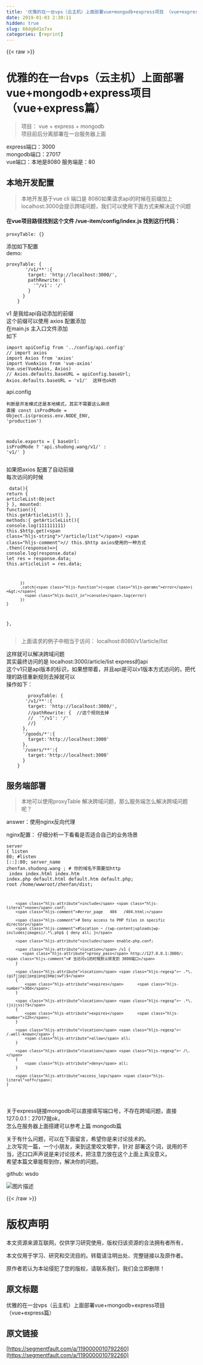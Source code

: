 ```yaml
---
title: '优雅的在一台vps（云主机）上面部署vue+mongodb+express项目 （vue+express篇）' 
date: 2019-01-03 2:30:11
hidden: true
slug: 66dg6d1o7xx
categories: [reprint]
---
```


{{< raw >}}

                    
<h1 id="articleHeader0">优雅的在一台vps（云主机）上面部署vue+mongodb+express项目 （vue+express篇）</h1>
<blockquote><p>项目： vue + express + mongodb<br>项目前后分离部署在一台服务器上面</p></blockquote>
<p>express端口：3000<br>mongodb端口：27017<br>vue端口：本地是8080 服务端是：80</p>
<h2 id="articleHeader1">本地开发配置</h2>
<blockquote><p>本地开发基于vue cli 端口是 8080如果请求api的时候在前缀加上localhost:3000会提示跨域问题，我们可以使用下面方式来解决这个问题</p></blockquote>
<h4>在vue项目路径找到这个文件 /vue-item/config/index.js 找到这行代码：</h4>
<div class="widget-codetool" style="display:none;">
      <div class="widget-codetool--inner">
      <span class="selectCode code-tool" data-toggle="tooltip" data-placement="top" title="" data-original-title="全选"></span>
      <span type="button" class="copyCode code-tool" data-toggle="tooltip" data-placement="top" data-clipboard-text="proxyTable: {}" title="" data-original-title="复制"></span>
      <span type="button" class="saveToNote code-tool" data-toggle="tooltip" data-placement="top" title="" data-original-title="放进笔记"></span>
      </div>
      </div><pre class="hljs avrasm"><code style="word-break: break-word; white-space: initial;"><span class="hljs-symbol">proxyTable:</span> {}</code></pre>
<p>添加如下配置<br>demo:</p>
<div class="widget-codetool" style="display:none;">
      <div class="widget-codetool--inner">
      <span class="selectCode code-tool" data-toggle="tooltip" data-placement="top" title="" data-original-title="全选"></span>
      <span type="button" class="copyCode code-tool" data-toggle="tooltip" data-placement="top" data-clipboard-text="proxyTable: {
       '/v1/**':{
        target: 'http://localhost:3000/',
        pathRewrite: {
          '^/v1': '/'
        }
      }
    }" title="" data-original-title="复制"></span>
      <span type="button" class="saveToNote code-tool" data-toggle="tooltip" data-placement="top" title="" data-original-title="放进笔记"></span>
      </div>
      </div><pre class="hljs less"><code><span class="hljs-attribute">proxyTable</span>: {
       <span class="hljs-string">'/v1/**'</span>:{
        <span class="hljs-attribute">target</span>: <span class="hljs-string">'http://localhost:3000/'</span>,
        <span class="hljs-attribute">pathRewrite</span>: {
          <span class="hljs-string">'^/v1'</span>: <span class="hljs-string">'/'</span>
        }
      }
    }</code></pre>
<p>v1 是我给api自动添加的前缀<br>这个前缀可以使用 axios 配置添加<br>在main.js 主入口文件添加<br>如下</p>
<div class="widget-codetool" style="display:none;">
      <div class="widget-codetool--inner">
      <span class="selectCode code-tool" data-toggle="tooltip" data-placement="top" title="" data-original-title="全选"></span>
      <span type="button" class="copyCode code-tool" data-toggle="tooltip" data-placement="top" data-clipboard-text="import apiConfig from '../config/api.config'
// import axios
import Axios from 'axios'
import VueAxios from 'vue-axios'
Vue.use(VueAxios, Axios)
// Axios.defaults.baseURL = apiConfig.baseUrl;
Axios.defaults.baseURL = 'v1/'  这样也ok的" title="" data-original-title="复制"></span>
      <span type="button" class="saveToNote code-tool" data-toggle="tooltip" data-placement="top" title="" data-original-title="放进笔记"></span>
      </div>
      </div><pre class="hljs clean"><code><span class="hljs-keyword">import</span> apiConfig <span class="hljs-keyword">from</span> <span class="hljs-string">'../config/api.config'</span>
<span class="hljs-comment">// import axios</span>
<span class="hljs-keyword">import</span> Axios <span class="hljs-keyword">from</span> <span class="hljs-string">'axios'</span>
<span class="hljs-keyword">import</span> VueAxios <span class="hljs-keyword">from</span> <span class="hljs-string">'vue-axios'</span>
Vue.use(VueAxios, Axios)
<span class="hljs-comment">// Axios.defaults.baseURL = apiConfig.baseUrl;</span>
Axios.defaults.baseURL = <span class="hljs-string">'v1/'</span>  这样也ok的</code></pre>
<p>api.config</p>
<div class="widget-codetool" style="display:none;">
      <div class="widget-codetool--inner">
      <span class="selectCode code-tool" data-toggle="tooltip" data-placement="top" title="" data-original-title="全选"></span>
      <span type="button" class="copyCode code-tool" data-toggle="tooltip" data-placement="top" data-clipboard-text="判断是开发模式还是本地模式，其实不需要这么麻烦 直接
const isProdMode = Object.is(process.env.NODE_ENV, 'production')

module.exports = {
  baseUrl: isProdMode ? 'api.shudong.wang/v1/' : 'v1/'
}
" title="" data-original-title="复制"></span>
      <span type="button" class="saveToNote code-tool" data-toggle="tooltip" data-placement="top" title="" data-original-title="放进笔记"></span>
      </div>
      </div><pre class="hljs arduino"><code>判断是开发模式还是本地模式，其实不需要这么麻烦 直接
<span class="hljs-keyword">const</span> isProdMode = Object.is(<span class="hljs-built_in">process</span>.env.NODE_ENV, <span class="hljs-string">'production'</span>)

<span class="hljs-keyword">module</span>.exports = {
  baseUrl: isProdMode ? <span class="hljs-string">'api.shudong.wang/v1/'</span> : <span class="hljs-string">'v1/'</span>
}
</code></pre>
<p>如果把axios 配置了自动前缀<br>每次访问的时候</p>
<div class="widget-codetool" style="display:none;">
      <div class="widget-codetool--inner">
      <span class="selectCode code-tool" data-toggle="tooltip" data-placement="top" title="" data-original-title="全选"></span>
      <span type="button" class="copyCode code-tool" data-toggle="tooltip" data-placement="top" data-clipboard-text="  data(){
    return {
      articleList:Object
    }
  },
  mounted: function(){
    this.getArticleList()
  },
  methods:{
    getArticleList(){
      console.log(111111111)
          this.$http.get(&quot;/article/list&quot;) // this.$http  axios使用的一种方式
          .then((response)=>{
              console.log(response.data)
              let res = response.data;
              this.articleList = res.data;

          })
          .catch((error) =>{
            console.log(error)
          })
    }
  }," title="" data-original-title="复制"></span>
      <span type="button" class="saveToNote code-tool" data-toggle="tooltip" data-placement="top" title="" data-original-title="放进笔记"></span>
      </div>
      </div><pre class="hljs javascript"><code>  data(){
    <span class="hljs-keyword">return</span> {
      <span class="hljs-attr">articleList</span>:<span class="hljs-built_in">Object</span>
    }
  },
  <span class="hljs-attr">mounted</span>: <span class="hljs-function"><span class="hljs-keyword">function</span>(<span class="hljs-params"></span>)</span>{
    <span class="hljs-keyword">this</span>.getArticleList()
  },
  <span class="hljs-attr">methods</span>:{
    getArticleList(){
      <span class="hljs-built_in">console</span>.log(<span class="hljs-number">111111111</span>)
          <span class="hljs-keyword">this</span>.$http.get(<span class="hljs-string">"/article/list"</span>) <span class="hljs-comment">// this.$http  axios使用的一种方式</span>
          .then(<span class="hljs-function">(<span class="hljs-params">response</span>)=&gt;</span>{
              <span class="hljs-built_in">console</span>.log(response.data)
              <span class="hljs-keyword">let</span> res = response.data;
              <span class="hljs-keyword">this</span>.articleList = res.data;

          })
          .catch(<span class="hljs-function">(<span class="hljs-params">error</span>) =&gt;</span>{
            <span class="hljs-built_in">console</span>.log(error)
          })
    }
  },</code></pre>
<blockquote><p>上面请求的例子中相当于访问： localhost:8080/v1/article/list</p></blockquote>
<p>这样就可以解决跨域问题<br>其实最终访问的是 localhost:3000/article/list  express的api<br>这个v1只是api版本的标识，如果想带着，并且api是可以v1版本方式访问的，把代理的路径重新规则去掉就可以 <br>操作如下：</p>
<div class="widget-codetool" style="display:none;">
      <div class="widget-codetool--inner">
      <span class="selectCode code-tool" data-toggle="tooltip" data-placement="top" title="" data-original-title="全选"></span>
      <span type="button" class="copyCode code-tool" data-toggle="tooltip" data-placement="top" data-clipboard-text="        proxyTable: {
       '/v1/**':{
        target: 'http://localhost:3000/',
        //pathRewrite: {  //这个规则去掉
        //  '^/v1': '/'
        //}
      },
      '/goods/*':{
        target:'http://localhost:3000'
      },
      '/users/**':{
        target:'http://localhost:3000'
      }
    }" title="" data-original-title="复制"></span>
      <span type="button" class="saveToNote code-tool" data-toggle="tooltip" data-placement="top" title="" data-original-title="放进笔记"></span>
      </div>
      </div><pre class="hljs xquery"><code>        proxyTable: {
       <span class="hljs-string">'/v1/**'</span>:{
        target: <span class="hljs-string">'http://localhost:3000/'</span>,
        //pathRewrite: {  //这个规则去掉
        //  <span class="hljs-string">'^/v1'</span>: <span class="hljs-string">'/'</span>
        //}
      },
      <span class="hljs-string">'/goods/*'</span>:{
        target:<span class="hljs-string">'http://localhost:3000'</span>
      },
      <span class="hljs-string">'/users/**'</span>:{
        target:<span class="hljs-string">'http://localhost:3000'</span>
      }
    }</code></pre>
<h2 id="articleHeader2">服务端部署</h2>
<blockquote><p>本地可以使用proxyTable 解决跨域问题，那么服务端怎么解决跨域问题呢？</p></blockquote>
<p>answer：使用nginx反向代理</p>
<p>nginx配置： 仔细分析一下看看是否适合自己的业务场景</p>
<div class="widget-codetool" style="display:none;">
      <div class="widget-codetool--inner">
      <span class="selectCode code-tool" data-toggle="tooltip" data-placement="top" title="" data-original-title="全选"></span>
      <span type="button" class="copyCode code-tool" data-toggle="tooltip" data-placement="top" data-clipboard-text="server
    {
        listen 80;
        #listen [::]:80;
        server_name zhenfan.shudong.wang ; #  你的域名不需要加http 
        index index.html index.htm index.php default.html default.htm default.php;
        root  /home/wwwroot/zhenfan/dist;

        include none.conf;
        #error_page   404   /404.html;

        # Deny access to PHP files in specific directory
        #location ~ /(wp-content|uploads|wp-includes|images)/.*\.php$ { deny all; }

        include enable-php.conf;

        location /v1 {
           proxy_pass http://127.0.0.1:3000/; # 当访问v1的时候默认转发到 3000端口
        }

        location ~ .*\.(gif|jpg|jpeg|png|bmp|swf)$
        {
            expires      30d;
        }

        location ~ .*\.(js|css)?$
        {
            expires      12h;
        }

        location ~ /.well-known {
            allow all;
        }

        location ~ /\.
        {
            deny all;
        }

        access_log off;
    }
" title="" data-original-title="复制"></span>
      <span type="button" class="saveToNote code-tool" data-toggle="tooltip" data-placement="top" title="" data-original-title="放进笔记"></span>
      </div>
      </div><pre class="hljs nginx"><code><span class="hljs-section">server</span>
    {
        <span class="hljs-attribute">listen</span> <span class="hljs-number">80</span>;
        <span class="hljs-comment">#listen [::]:80;</span>
        <span class="hljs-attribute">server_name</span> zhenfan.shudong.wang ; <span class="hljs-comment">#  你的域名不需要加http </span>
        <span class="hljs-attribute">index</span> index.html index.htm index.php default.html default.htm default.php;
        <span class="hljs-attribute">root</span>  /home/wwwroot/zhenfan/dist;

        <span class="hljs-attribute">include</span> <span class="hljs-literal">none</span>.conf;
        <span class="hljs-comment">#error_page   404   /404.html;</span>

        <span class="hljs-comment"># Deny access to PHP files in specific directory</span>
        <span class="hljs-comment">#location ~ /(wp-content|uploads|wp-includes|images)/.*\.php$ { deny all; }</span>

        <span class="hljs-attribute">include</span> enable-php.conf;

        <span class="hljs-attribute">location</span> /v1 {
           <span class="hljs-attribute">proxy_pass</span> http://127.0.0.1:3000/; <span class="hljs-comment"># 当访问v1的时候默认转发到 3000端口</span>
        }

        <span class="hljs-attribute">location</span> <span class="hljs-regexp">~ .*\.(gif|jpg|jpeg|png|bmp|swf)$</span>
        {
            <span class="hljs-attribute">expires</span>      <span class="hljs-number">30d</span>;
        }

        <span class="hljs-attribute">location</span> <span class="hljs-regexp">~ .*\.(js|css)?$</span>
        {
            <span class="hljs-attribute">expires</span>      <span class="hljs-number">12h</span>;
        }

        <span class="hljs-attribute">location</span> <span class="hljs-regexp">~ /.well-known</span> {
            <span class="hljs-attribute">allow</span> all;
        }

        <span class="hljs-attribute">location</span> <span class="hljs-regexp">~ /\.</span>
        {
            <span class="hljs-attribute">deny</span> all;
        }

        <span class="hljs-attribute">access_log</span> <span class="hljs-literal">off</span>;
    }
</code></pre>
<p>关于express链接mongodb可以直接填写端口号，不存在跨域问题，直接 127.0.0.1：27017就ok，<br>怎么在服务器上面搭建可以参考上篇 mongodb篇</p>
<p>关于有什么问题，可以在下面留言，希望你是来讨论技术的。<br>上次写完一篇，一个小朋友，来到这里咬文嚼字，针对 部署这个词，说用的不当，还口口声声说是来讨论技术，把注意力放在这个上面上真没意义。<br>希望本篇文章能帮到你，解决你的问题。</p>
<p>github: wsdo</p>
<p><span class="img-wrap"><img data-src="/img/bVRMPD?w=1867&amp;h=833" src="https://static.alili.tech/img/bVRMPD?w=1867&amp;h=833" alt="图片描述" title="图片描述" style="cursor: pointer; display: inline;"></span></p>

                
{{< /raw >}}

# 版权声明
本文资源来源互联网，仅供学习研究使用，版权归该资源的合法拥有者所有，

本文仅用于学习、研究和交流目的。转载请注明出处、完整链接以及原作者。

原作者若认为本站侵犯了您的版权，请联系我们，我们会立即删除！

## 原文标题
优雅的在一台vps（云主机）上面部署vue+mongodb+express项目 （vue+express篇）

## 原文链接
[https://segmentfault.com/a/1190000010792260](https://segmentfault.com/a/1190000010792260)

